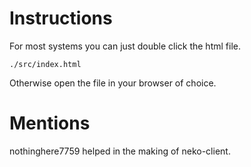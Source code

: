 # Instructions
For most systems you can just double click the html file.

```
./src/index.html
```

Otherwise open the file in your browser of choice.

# Mentions

nothinghere7759 helped in the making of neko-client.
